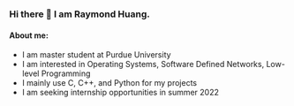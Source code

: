 <h3>Hi there 👋 I am Raymond Huang.</h3>
<h4>About me:</h4>
<ul>
	<li>I am master student at Purdue University</li>
	<li>I am interested in Operating Systems, Software Defined Networks, Low-level Programming</li>
	<li>I mainly use C, C++, and Python for my projects</li>
	<li>I am seeking internship opportunities in summer 2022</li>
</ul>

<!--
**RaymondHuang210129/RaymondHuang210129** is a ✨ _special_ ✨ repository because its `README.md` (this file) appears on your GitHub profile.

Here are some ideas to get you started:

- 🔭 I’m currently working on ...
- 🌱 I’m currently learning ...
- 👯 I’m looking to collaborate on ...
- 🤔 I’m looking for help with ...
- 💬 Ask me about ...
- 📫 How to reach me: ...
- 😄 Pronouns: ...
- ⚡ Fun fact: ...
-->

